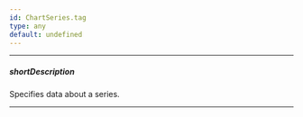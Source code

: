 ```yaml
---
id: ChartSeries.tag
type: any
default: undefined
---
```

---
##### shortDescription
Specifies data about a series.

---
